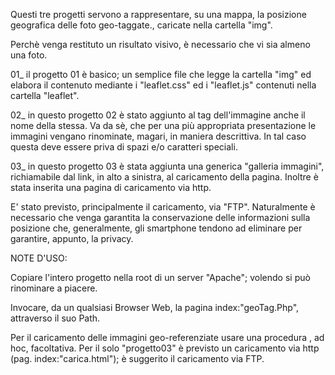 Questi tre progetti servono a rappresentare, su una mappa, la posizione geografica delle foto geo-taggate., caricate nella cartella "img".

Perchè venga restituto un risultato visivo, è necessario che vi sia almeno una foto.

01_   il progetto 01 è basico; un semplice file che legge la cartella "img" ed elabora il contenuto mediante i "leaflet.css" ed i "leaflet.js" contenuti nella cartella "leaflet".

02_   in questo progetto 02 è stato aggiunto al tag dell'immagine anche il nome della stessa.
    Va da sè, che per una più appropriata presentazione le immagini vengano rinominate, magari, in maniera descrittiva. In tal caso questa deve essere priva di spazi e/o caratteri speciali.
    
03_   in questo progetto 03 è stata aggiunta una generica "galleria immagini", richiamabile dal link, in alto a sinistra, al caricamento della pagina.
    Inoltre è stata inserita una pagina di caricamento via http.

E' stato previsto, principalmente il caricamento, via "FTP". Naturalmente è necessario che venga garantita la conservazione delle informazioni sulla posizione che, generalmente, gli smartphone tendono ad eliminare per garantire, appunto, la privacy.

NOTE D'USO:

Copiare l'intero progetto nella root di un server "Apache"; volendo si può rinominare a piacere.

Invocare, da un qualsiasi Browser Web, la pagina index:"geoTag.Php", attraverso il suo Path.

Per il caricamento delle immagini geo-referenziate usare una procedura , ad hoc, facoltativa. Per il solo "progetto03" è previsto un caricamento via http (pag. index:"carica.html"); è suggerito il caricamento via FTP. 
